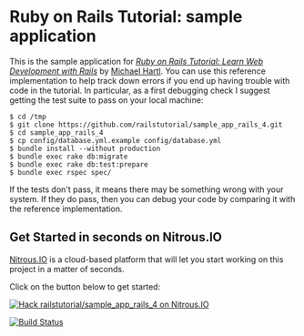# Ruby on Rails Tutorial: sample application

This is the sample application for
[*Ruby on Rails Tutorial: Learn Web Development with Rails*](http://railstutorial.org/)
by [Michael Hartl](http://michaelhartl.com/). You can use this reference implementation to help track down errors if you end up having trouble with code in the tutorial. In particular, as a first debugging check I suggest getting the test suite to pass on your local machine:

    $ cd /tmp
    $ git clone https://github.com/railstutorial/sample_app_rails_4.git
    $ cd sample_app_rails_4
    $ cp config/database.yml.example config/database.yml
    $ bundle install --without production
    $ bundle exec rake db:migrate
    $ bundle exec rake db:test:prepare
    $ bundle exec rspec spec/

If the tests don't pass, it means there may be something wrong with your system. If they do pass, then you can debug your code by comparing it with the reference implementation.

## Get Started in seconds on Nitrous.IO

[Nitrous.IO](https://www.nitrous.io/?utm_source=github.com&utm_campaign=railstutorial-sample_app_rails_4&utm_medium=hackonnitrous) is a cloud-based platform that will let you start working on this project in a matter of seconds.

Click on the button below to get started:

[![Hack railstutorial/sample_app_rails_4 on
Nitrous.IO](https://d3o0mnbgv6k92a.cloudfront.net/assets/hack-l-v1-3cc067e71372f6045e1949af9d96095b.png)](https://www.nitrous.io/hack_button?source=embed&runtime=rails&repo=railstutorial%2Fsample_app_rails_4&file_to_open=README.nitrous.md)

[![Build Status](https://travis-ci.org/jasnow/sample_app_rails_4.png?branch=master)](https://travis-ci.org/jasnow/sample_app_rails_4)

